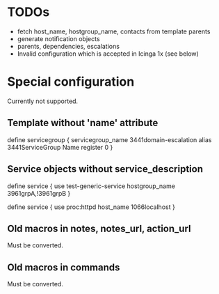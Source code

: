 

# <a id="migration-todo"></a> TODOs

* fetch host_name, hostgroup_name, contacts from template parents
* generate notification objects
* parents, dependencies, escalations
* Invalid configuration which is accepted in Icinga 1x (see below)

# <a id="special-config"></a> Special configuration

Currently not supported.

## Template without 'name' attribute

define servicegroup {
        servicegroup_name               3441domain-escalation
        alias                           3441ServiceGroup Name
        register                       0
}

## Service objects without service_description

define service {
        use                             test-generic-service
        hostgroup_name                  3961grpA,!3961grpB
}

define service {
        use                             proc:httpd
        host_name                       1066localhost
}


## Old macros in notes, notes_url, action_url

Must be converted.

## Old macros in commands

Must be converted.

